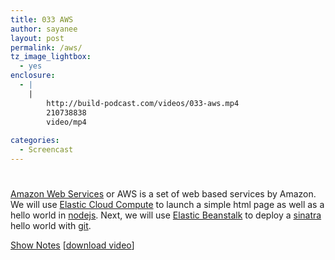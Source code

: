 ```yaml
---
title: 033 AWS
author: sayanee
layout: post
permalink: /aws/
tz_image_lightbox:
  - yes
enclosure:
  - |
    |
        http://build-podcast.com/videos/033-aws.mp4
        210738838
        video/mp4
        
categories:
  - Screencast
---
```

# 

[Amazon Web Services][1] or AWS is a set of web based services by Amazon. We will use [Elastic Cloud Compute][2] to launch a simple html page as well as a hello world in [nodejs][3]. Next, we will use [Elastic Beanstalk][4] to deploy a [sinatra][5] hello world with [git][6].

 [1]: http://aws.amazon.com/products/
 [2]: http://aws.amazon.com/ec2/
 [3]: http://nodejs.org/
 [4]: http://aws.amazon.com/elasticbeanstalk/
 [5]: http://www.sinatrarb.com/
 [6]: http://git-scm.com/

[Show Notes][7] [[download video][8]]

 [7]: https://github.com/sayanee/Build-Podcast/tree/master/033-aws
 [8]: http://build-podcast.com/videos/033-aws.mp4